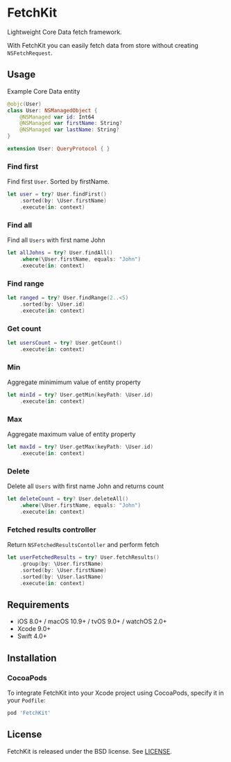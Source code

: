 # FetchKit

Lightweight Core Data fetch framework.

With FetchKit you can easily fetch data from store without creating `NSFetchRequest`.

## Usage
Example Core Data entity
```swift
@objc(User)
class User: NSManagedObject {
    @NSManaged var id: Int64
    @NSManaged var firstName: String?
    @NSManaged var lastName: String?
}

extension User: QueryProtocol { }
```

### Find first
Find first `User`. Sorted by firstName.
```swift
let user = try? User.findFirst()
    .sorted(by: \User.firstName)
    .execute(in: context)
```

### Find all
Find all `Users` with first name John
```swift
let allJohns = try? User.findAll()
    .where(\User.firstName, equals: "John")
    .execute(in: context)
```

### Find range
```swift
let ranged = try? User.findRange(2..<5)
    .sorted(by: \User.id)
    .execute(in: context)
```

### Get count
```swift
let usersCount = try? User.getCount()
    .execute(in: context)
```

### Min
Aggregate minimimum value of entity property
```swift
let minId = try? User.getMin(keyPath: \User.id)
    .execute(in: context)
```

### Max
Aggregate maximum value of entity property
```swift
let maxId = try? User.getMax(keyPath: \User.id)
    .execute(in: context)
```

### Delete
Delete all `Users` with first name John and returns count
```swift
let deleteCount = try? User.deleteAll()
    .where(\User.firstName, equals: "John")
    .execute(in: context)
```

### Fetched results controller
Return `NSFetchedResultsContoller` and perform fetch
```swift
let userFetchedResults = try? User.fetchResults()
    .group(by: \User.firstName)
    .sorted(by: \User.firstName)
    .sorted(by: \User.lastName)
    .execute(in: context)
```

## Requirements

- iOS 8.0+ / macOS 10.9+ / tvOS 9.0+ / watchOS 2.0+
- Xcode 9.0+
- Swift 4.0+

## Installation

### CocoaPods
To integrate FetchKit into your Xcode project using CocoaPods, specify it in your `Podfile`:

```ruby
pod 'FetchKit'
```

## License
FetchKit is released under the BSD license. See [LICENSE](LICENSE).
